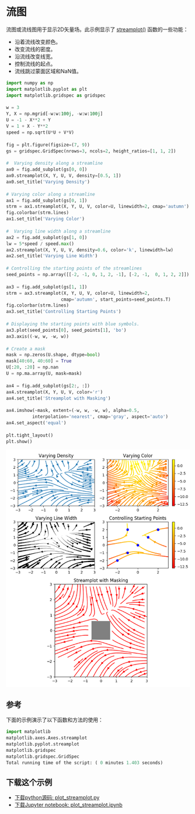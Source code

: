 # 流图

流图或流线图用于显示2D矢量场。此示例显示了 [streamplot()](https://matplotlib.org/api/_as_gen/matplotlib.axes.Axes.streamplot.html#matplotlib.axes.Axes.streamplot) 函数的一些功能：

- 沿着流线改变颜色。
- 改变流线的密度。
- 沿流线改变线宽。
- 控制流线的起点。
- 流线跳过蒙面区域和NaN值。

```python
import numpy as np
import matplotlib.pyplot as plt
import matplotlib.gridspec as gridspec

w = 3
Y, X = np.mgrid[-w:w:100j, -w:w:100j]
U = -1 - X**2 + Y
V = 1 + X - Y**2
speed = np.sqrt(U*U + V*V)

fig = plt.figure(figsize=(7, 9))
gs = gridspec.GridSpec(nrows=3, ncols=2, height_ratios=[1, 1, 2])

#  Varying density along a streamline
ax0 = fig.add_subplot(gs[0, 0])
ax0.streamplot(X, Y, U, V, density=[0.5, 1])
ax0.set_title('Varying Density')

# Varying color along a streamline
ax1 = fig.add_subplot(gs[0, 1])
strm = ax1.streamplot(X, Y, U, V, color=U, linewidth=2, cmap='autumn')
fig.colorbar(strm.lines)
ax1.set_title('Varying Color')

#  Varying line width along a streamline
ax2 = fig.add_subplot(gs[1, 0])
lw = 5*speed / speed.max()
ax2.streamplot(X, Y, U, V, density=0.6, color='k', linewidth=lw)
ax2.set_title('Varying Line Width')

# Controlling the starting points of the streamlines
seed_points = np.array([[-2, -1, 0, 1, 2, -1], [-2, -1,  0, 1, 2, 2]])

ax3 = fig.add_subplot(gs[1, 1])
strm = ax3.streamplot(X, Y, U, V, color=U, linewidth=2,
                     cmap='autumn', start_points=seed_points.T)
fig.colorbar(strm.lines)
ax3.set_title('Controlling Starting Points')

# Displaying the starting points with blue symbols.
ax3.plot(seed_points[0], seed_points[1], 'bo')
ax3.axis((-w, w, -w, w))

# Create a mask
mask = np.zeros(U.shape, dtype=bool)
mask[40:60, 40:60] = True
U[:20, :20] = np.nan
U = np.ma.array(U, mask=mask)

ax4 = fig.add_subplot(gs[2:, :])
ax4.streamplot(X, Y, U, V, color='r')
ax4.set_title('Streamplot with Masking')

ax4.imshow(~mask, extent=(-w, w, -w, w), alpha=0.5,
          interpolation='nearest', cmap='gray', aspect='auto')
ax4.set_aspect('equal')

plt.tight_layout()
plt.show()
```

![流图示例](/static/images/gallery/sphx_glr_plot_streamplot_001.png)

## 参考

下面的示例演示了以下函数和方法的使用：

```python
import matplotlib
matplotlib.axes.Axes.streamplot
matplotlib.pyplot.streamplot
matplotlib.gridspec
matplotlib.gridspec.GridSpec
Total running time of the script: ( 0 minutes 1.403 seconds)
```

## 下载这个示例

- [下载python源码: plot_streamplot.py](https://matplotlib.org/_downloads/plot_streamplot.py)
- [下载Jupyter notebook: plot_streamplot.ipynb](https://matplotlib.org/_downloads/plot_streamplot.ipynb)